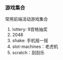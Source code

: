 ### 游戏集合

常用前端活动游戏集合

1. lottery: 9宫格抽奖
2. 2048
3. shake: 手机摇一摇
4. slot-machines：老虎机
5. scratch：刮刮乐

